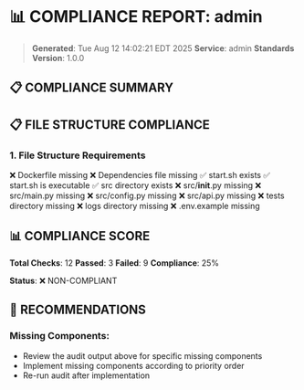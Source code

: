 # 📊 COMPLIANCE REPORT: admin

> **Generated**: Tue Aug 12 14:02:21 EDT 2025
> **Service**: admin
> **Standards Version**: 1.0.0

## 📋 COMPLIANCE SUMMARY

## 📋 FILE STRUCTURE COMPLIANCE

### 1. File Structure Requirements

❌ Dockerfile missing
❌ Dependencies file missing
✅ start.sh exists
✅ start.sh is executable
✅ src directory exists
❌ src/__init__.py missing
❌ src/main.py missing
❌ src/config.py missing
❌ src/api.py missing
❌ tests directory missing
❌ logs directory missing
❌ .env.example missing

## 📊 COMPLIANCE SCORE

**Total Checks**: 12
**Passed**: 3
**Failed**: 9
**Compliance**: 25%

**Status**: ❌ NON-COMPLIANT

## 🚀 RECOMMENDATIONS

### Missing Components:

- Review the audit output above for specific missing components
- Implement missing components according to priority order
- Re-run audit after implementation
